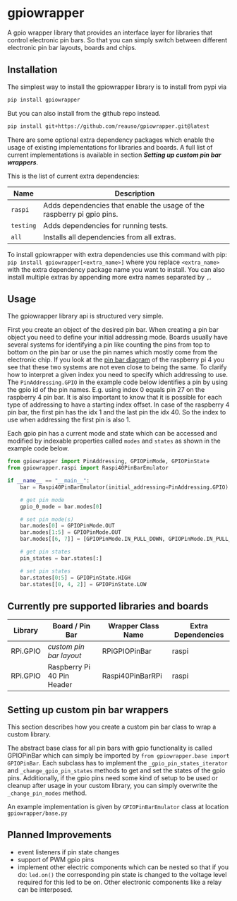 # gpiowrapper

A gpio wrapper library that provides an interface layer for libraries that control 
electronic pin bars. 
So that you can simply switch between different electronic pin bar layouts, boards and chips.

## Installation

The simplest way to install the gpiowrapper library is to install from pypi via
```bash
pip install gpiowrapper
```
But you can also install from the github repo instead.
```bash
pip install git+https://github.com/reauso/gpiowrapper.git@latest
```

There are some optional extra dependency packages which enable the usage of existing implementations for
libraries and boards. A full list of current implementations is available in section 
**_Setting up custom pin bar wrappers_**.

This is the list of current extra dependencies:

| Name      | Description                                                            |
|-----------|------------------------------------------------------------------------|
| `raspi`   | Adds dependencies that enable the usage of the raspberry pi gpio pins. |
| `testing` | Adds dependencies for running tests.                                   |
| `all`     | Installs all dependencies from all extras.                             |

To install gpiowrapper with extra dependencies use this command with pip:
```pip install gpiowrapper[<extra_name>]```
where you replace `<extra_name>` with the extra dependency package name you want to install.
You can also install multiple extras by appending more extra names separated by `,`. 

## Usage

The gpiowrapper library api is structured very simple.

First you create an object of the desired pin bar.
When creating a pin bar object you need to define your initial addressing mode.
Boards usually have several systems for identifying a pin like counting the pins from top to
bottom on the pin bar or use the pin names which mostly come from the electronic chip.
If you look at the [pin bar diagram](https://www.raspberrypi.com/documentation/computers/raspberry-pi.html) 
of the raspberry pi 4 you see that these two systems are not
even close to being the same. To clarify how to interpret a given index you need to specify which
addressing to use. The `PinAddressing.GPIO` in the example code below identifies a pin by using the 
gpio id of the pin names. E.g. using index 0 equals pin 27 on the raspberry 4 pin bar.
It is also important to know that it is possible for each type of addressing to have a starting 
index offset. In case of the raspberry 4 pin bar, the first pin has the idx 1 and the last pin 
the idx 40. So the index to use when addressing the first pin is also 1. 

Each gpio pin has a current mode and state which can be accessed and modified by indexable 
properties called `modes` and `states` as shown in the example code below.

```python
from gpiowrapper import PinAddressing, GPIOPinMode, GPIOPinState
from gpiowrapper.raspi import Raspi40PinBarEmulator

if __name__ == "__main__":
    bar = Raspi40PinBarEmulator(initial_addressing=PinAddressing.GPIO)

    # get pin mode
    gpio_0_mode = bar.modes[0]

    # set pin mode(s)
    bar.modes[0] = GPIOPinMode.OUT
    bar.modes[1:5] = GPIOPinMode.OUT
    bar.modes[[6, 7]] = [GPIOPinMode.IN_PULL_DOWN, GPIOPinMode.IN_PULL_UP]

    # get pin states
    pin_states = bar.states[:]

    # set pin states
    bar.states[0:5] = GPIOPinState.HIGH
    bar.states[[0, 4, 2]] = GPIOPinState.LOW
```

## Currently pre supported libraries and boards

| Library  | Board / Pin Bar            | Wrapper Class Name | Extra Dependencies |
|----------|----------------------------|--------------------|--------------------|
| RPi.GPIO | _custom pin bar layout_    | RPiGPIOPinBar      | raspi              |
| RPi.GPIO | Raspberry Pi 40 Pin Header | Raspi40PinBarRPi   | raspi              |

## Setting up custom pin bar wrappers

This section describes how you create a custom pin bar class to wrap a custom library.

The abstract base class for all pin bars with gpio functionality is called GPIOPinBar which
can simply be imported by `from gpiowrapper.base import GPIOPinBar`.
Each subclass has to implement the `_gpio_pin_states_iterator` and `_change_gpio_pin_states`
methods to get and set the states of the gpio pins. Additionally, if the gpio pins need some kind
of setup to be used or cleanup after usage in your custom library, you can simply overwrite the 
`_change_pin_modes` method.

An example implementation is given by `GPIOPinBarEmulator` class at location `gpiowrapper/base.py`

## Planned Improvements

- event listeners if pin state changes
- support of PWM gpio pins 
- implement other electric components which can be nested so that if you do: `led.on()` the corresponding pin 
  state is changed to the voltage level required for this led to be on. Other electronic components like a
  relay can be interposed.
